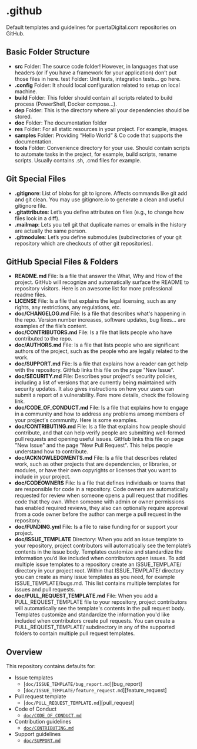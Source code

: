 # .github

Default templates and guidelines for puertaDigital.com repositories on GitHub.

## Basic Folder Structure

- **src** Folder: The source code folder! However, in languages that use headers (or if you have a framework for your application) don’t put those files in here.
test Folder: Unit tests, integration tests… go here.
- **.config** Folder: It should local configuration related to setup on local machine.
- **build** Folder: This folder should contain all scripts related to build process (PowerShell, Docker compose…).
- **dep** Folder: This is the directory where all your dependencies should be stored.
- **doc** Folder: The documentation folder
- **res** Folder: For all static resources in your project. For example, images.
- **samples** Folder: Providing “Hello World” & Co code that supports the documentation.
- **tools** Folder: Convenience directory for your use. Should contain scripts to automate tasks in the project, for example, build scripts, rename scripts. Usually contains .sh, .cmd files for example.

## Git Special Files

- **.gitignore**: List of blobs for git to ignore. Affects commands like git add and git clean. You may use gitignore.io to generate a clean and useful gitignore file.
- **.gitattributes**: Let’s you define attributes on files (e.g., to change how files look in a diff).
- **.mailmap**: Lets you tell git that duplicate names or emails in the history are actually the same person.
- **.gitmodules**: Let’s you define submodules (subdirectories of your git repository which are checkouts of other git repositories).

## GitHub Special Files & Folders

- **README.md** File: Is a file that answer the What, Why and How of the project. GitHub will recognize and automatically surface the README to repository visitors. Here is an awesome list for more professional readme files.
- **LICENSE** File: Is a file that explains the legal licensing, such as any rights, any restrictions, any regulations, etc.
- **doc/CHANGELOG.md** File: Is a file that describes what's happening in the repo. Version number increases, software updates, bug fixes… are examples of the file’s content.
- **doc/CONTRIBUTORS.md** File: Is a file that lists people who have contributed to the repo.
- **doc/AUTHORS.md** File: Is a file that lists people who are significant authors of the project, such as the people who are legally related to the work.
- **doc/SUPPORT.md** File: Is a file that explains how a reader can get help with the repository. GitHub links this file on the page "New Issue".
- **doc/SECURITY.md** File: Describes your project's security policies, including a list of versions that are currently being maintained with security updates. It also gives instructions on how your users can submit a report of a vulnerability. Fore more details, check the following link.
- **doc/CODE_OF_CONDUCT.md** File: Is a file that explains how to engage in a community and how to address any problems among members of your project's community. Here is some examples.
- **doc/CONTRIBUTING.md** File: Is a file that explains how people should contribute, and that can help verify people are submitting well-formed pull requests and opening useful issues. GitHub links this file on page "New Issue" and the page "New Pull Request". This helps people understand how to contribute.
- **doc/ACKNOWLEDGMENTS.md** File: Is a file that describes related work, such as other projects that are dependencies, or libraries, or modules, or have their own copyrights or licenses that you want to include in your project.
- **doc/CODEOWNERS** File: Is a file that defines individuals or teams that are responsible for code in a repository. Code owners are automatically requested for review when someone opens a pull request that modifies code that they own. When someone with admin or owner permissions has enabled required reviews, they also can optionally require approval from a code owner before the author can merge a pull request in the repository.
- **doc/FUNDING.yml** File: Is a file to raise funding for or support your project.
- **doc/ISSUE_TEMPLATE** Directory: When you add an issue template to your repository, project contributors will automatically see the template’s contents in the issue body. Templates customize and standardize the information you’d like included when contributors open issues. To add multiple issue templates to a repository create an ISSUE_TEMPLATE/ directory in your project root. Within that ISSUE_TEMPLATE/ directory you can create as many issue templates as you need, for example ISSUE_TEMPLATE/bugs.md. This list contains multiple templates for issues and pull requests.
- **doc/PULL_REQUEST_TEMPLATE.md** File: When you add a PULL_REQUEST_TEMPLATE file to your repository, project contributors will automatically see the template's contents in the pull request body. Templates customize and standardize the information you'd like included when contributors create pull requests. You can create a PULL_REQUEST_TEMPLATE/ subdirectory in any of the supported folders to contain multiple pull request templates.

## Overview

This repository contains defaults for:

- Issue templates
  - [`doc/ISSUE_TEMPLATE/bug_report.md`][bug_report]
  - [`doc/ISSUE_TEMPLATE/feature_request.md`][feature_request]
- Pull request template
  - [`doc/PULL_REQUEST_TEMPLATE.md`][pull_request]
- Code of Conduct
  - [`doc/CODE_OF_CONDUCT.md`](CODE_OF_CONDUCT.md)
- Contribution guidelines
  - [`doc/CONTRIBUTING.md`](CONTRIBUTING.md)
- Support guidelines
  - [`doc/SUPPORT.md`](SUPPORT.md)
